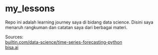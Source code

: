 # my_lessons
Repo ini adalah learning journey saya di bidang data science.
Disini saya menaruh rangkuman dan catatan saya dari berbagai materi.

Sources: <br/>
[builtin.com/data-science/time-series-forecasting-python](https://builtin.com/data-science/time-series-forecasting-python) <br/>
[bisa.ai](https://bisa.ai/)
